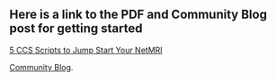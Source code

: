 ## Here is a link to the PDF and Community Blog post for getting started

[5 CCS Scripts to Jump Start Your NetMRI](https://community.infoblox.com/cixhp49439/attachments/cixhp49439/AutomationScripts/142/7/5%20CCS%20Scripts%20to%20Jump%20Start%20Your%20NetMRI%20CCS%20Training%20-%20Google%20Docs.pdf)


[Community Blog](https://community.infoblox.com/t5/How-to-Articles/5-CCS-Scripts-to-Jump-Start-Your-NetMRI-CCS-Training/ba-p/11982).
